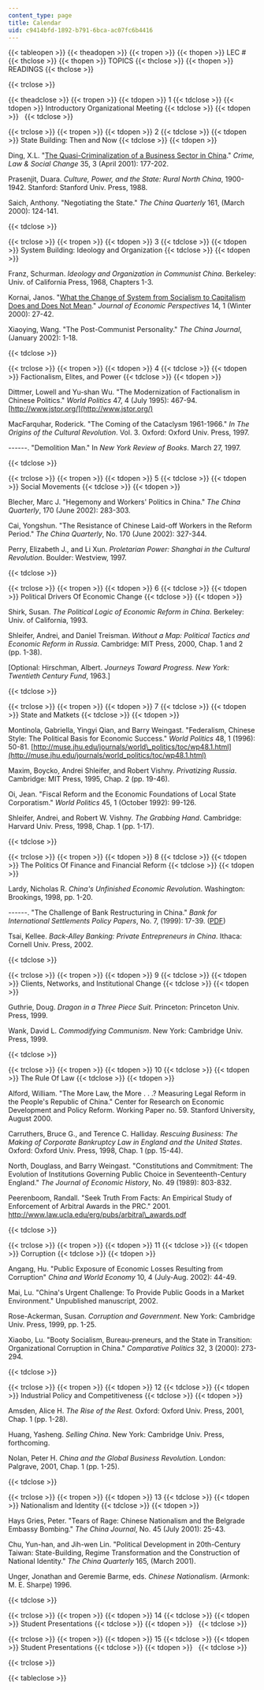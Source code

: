 ```yaml
---
content_type: page
title: Calendar
uid: c9414bfd-1892-b791-6bca-ac07fc6b4416
---
```


{{< tableopen >}}
{{< theadopen >}}
{{< tropen >}}
{{< thopen >}}
LEC #
{{< thclose >}}
{{< thopen >}}
TOPICS
{{< thclose >}}
{{< thopen >}}
READINGS
{{< thclose >}}

{{< trclose >}}

{{< theadclose >}}
{{< tropen >}}
{{< tdopen >}}
1
{{< tdclose >}}
{{< tdopen >}}
Introductory Organizational Meeting
{{< tdclose >}}
{{< tdopen >}}
 
{{< tdclose >}}

{{< trclose >}}
{{< tropen >}}
{{< tdopen >}}
2
{{< tdclose >}}
{{< tdopen >}}
State Building: Then and Now
{{< tdclose >}}
{{< tdopen >}}


Ding, X.L. "[The Quasi-Criminalization of a Business Sector in China](http://link.springer.com/journal/10611)." _Crime, Law & Social Change_ 35, 3 (April 2001): 177-202.

Prasenjit, Duara. _Culture, Power, and the State: Rural North China_, 1900-1942. Stanford: Stanford Univ. Press, 1988.

Saich, Anthony. "Negotiating the State." _The China Quarterly_ 161, (March 2000): 124-141.


{{< tdclose >}}

{{< trclose >}}
{{< tropen >}}
{{< tdopen >}}
3
{{< tdclose >}}
{{< tdopen >}}
System Building: Ideology and Organization
{{< tdclose >}}
{{< tdopen >}}


Franz, Schurman. _Ideology and Organization in Communist China_. Berkeley: Univ. of California Press, 1968, Chapters 1-3.

Kornai, Janos. "[What the Change of System from Socialism to Capitalism Does and Does Not Mean](http://www.jstor.org/pss/2647049)." _Journal of Economic Perspectives_ 14, 1 (Winter 2000): 27-42.

Xiaoying, Wang. "The Post-Communist Personality." _The China Journal_, (January 2002): 1-18.


{{< tdclose >}}

{{< trclose >}}
{{< tropen >}}
{{< tdopen >}}
4
{{< tdclose >}}
{{< tdopen >}}
Factionalism, Elites, and Power
{{< tdclose >}}
{{< tdopen >}}


Dittmer, Lowell and Yu-shan Wu. "The Modernization of Factionalism in Chinese Politics." _World Politics_ 47, 4 (July 1995): 467-94. [http://www.jstor.org/](http://www.jstor.org/)

MacFarquhar, Roderick. "The Coming of the Cataclysm 1961-1966." _In The Origins of the Cultural Revolution_. Vol. 3. Oxford: Oxford Univ. Press, 1997.

\------. "Demolition Man." In _New York Review of Books_. March 27, 1997.


{{< tdclose >}}

{{< trclose >}}
{{< tropen >}}
{{< tdopen >}}
5
{{< tdclose >}}
{{< tdopen >}}
Social Movements
{{< tdclose >}}
{{< tdopen >}}


Blecher, Marc J. "Hegemony and Workers' Politics in China." _The China Quarterly_, 170 (June 2002): 283-303.

Cai, Yongshun. "The Resistance of Chinese Laid-off Workers in the Reform Period." _The China Quarterly_, No. 170 (June 2002): 327-344.

Perry, Elizabeth J., and Li Xun. _Proletarian Power: Shanghai in the Cultural Revolution_. Boulder: Westview, 1997.


{{< tdclose >}}

{{< trclose >}}
{{< tropen >}}
{{< tdopen >}}
6
{{< tdclose >}}
{{< tdopen >}}
Political Drivers Of Economic Change
{{< tdclose >}}
{{< tdopen >}}


Shirk, Susan. _The Political Logic of Economic Reform in China_. Berkeley: Univ. of California, 1993.

Shleifer, Andrei, and Daniel Treisman. _Without a Map: Political Tactics and Economic Reform in Russia_. Cambridge: MIT Press, 2000, Chap. 1 and 2 (pp. 1-38).

\[Optional: Hirschman, Albert. _Journeys Toward Progress. New York: Twentieth Century Fund_, 1963.\]


{{< tdclose >}}

{{< trclose >}}
{{< tropen >}}
{{< tdopen >}}
7
{{< tdclose >}}
{{< tdopen >}}
State and Matkets
{{< tdclose >}}
{{< tdopen >}}


Montinola, Gabriella, Yingyi Qian, and Barry Weingast. "Federalism, Chinese Style: The Political Basis for Economic Success." _World Politics_ 48, 1 (1996): 50-81. [http://muse.jhu.edu/journals/world\_politics/toc/wp48.1.html](http://muse.jhu.edu/journals/world_politics/toc/wp48.1.html)

Maxim, Boycko, Andrei Shleifer, and Robert Vishny. _Privatizing Russia_. Cambridge: MIT Press, 1995, Chap. 2 (pp. 19-46).

Oi, Jean. "Fiscal Reform and the Economic Foundations of Local State Corporatism." _World Politics_ 45, 1 (October 1992): 99-126.

Shleifer, Andrei, and Robert W. Vishny. _The Grabbing Hand_. Cambridge: Harvard Univ. Press, 1998, Chap. 1 (pp. 1-17).


{{< tdclose >}}

{{< trclose >}}
{{< tropen >}}
{{< tdopen >}}
8
{{< tdclose >}}
{{< tdopen >}}
The Politics Of Finance and Financial Reform
{{< tdclose >}}
{{< tdopen >}}


Lardy, Nicholas R. _China's Unfinished Economic Revolution_. Washington: Brookings, 1998, pp. 1-20.

\------. "The Challenge of Bank Restructuring in China." _Bank for International Settlements Policy Papers_, No. 7, (1999): 17-39. ([PDF](http://www.bis.org/publ/plcy07a.pdf))

Tsai, Kellee. _Back-Alley Banking: Private Entrepreneurs in China_. Ithaca: Cornell Univ. Press, 2002.


{{< tdclose >}}

{{< trclose >}}
{{< tropen >}}
{{< tdopen >}}
9
{{< tdclose >}}
{{< tdopen >}}
Clients, Networks, and Institutional Change
{{< tdclose >}}
{{< tdopen >}}


Guthrie, Doug. _Dragon in a Three Piece Suit_. Princeton: Princeton Univ. Press, 1999.

Wank, David L. _Commodifying Communism_. New York: Cambridge Univ. Press, 1999.


{{< tdclose >}}

{{< trclose >}}
{{< tropen >}}
{{< tdopen >}}
10
{{< tdclose >}}
{{< tdopen >}}
The Rule Of Law
{{< tdclose >}}
{{< tdopen >}}


Alford, William. "The More Law, the More . . .? Measuring Legal Reform in the People's Republic of China." Center for Research on Economic Development and Policy Reform. Working Paper no. 59. Stanford University, August 2000.

Carruthers, Bruce G., and Terence C. Halliday. _Rescuing Business: The Making of Corporate Bankruptcy Law in England and the United States_. Oxford: Oxford Univ. Press, 1998, Chap. 1 (pp. 15-44).

North, Douglass, and Barry Weingast. "Constitutions and Commitment: The Evolution of Institutions Governing Public Choice in Seventeenth-Century England." _The Journal of Economic History_, No. 49 (1989): 803-832.

Peerenboom, Randall. "Seek Truth From Facts: An Empirical Study of Enforcement of Arbitral Awards in the PRC." 2001. http://www.law.ucla.edu/erg/pubs/arbitral\_awards.pdf


{{< tdclose >}}

{{< trclose >}}
{{< tropen >}}
{{< tdopen >}}
11
{{< tdclose >}}
{{< tdopen >}}
Corruption
{{< tdclose >}}
{{< tdopen >}}


Angang, Hu. "Public Exposure of Economic Losses Resulting from Corruption" _China and World Economy_ 10, 4 (July-Aug. 2002): 44-49.

Mai, Lu. "China's Urgent Challenge: To Provide Public Goods in a Market Environment." Unpublished manuscript, 2002.

Rose-Ackerman, Susan. _Corruption and Government_. New York: Cambridge Univ. Press, 1999, pp. 1-25.

Xiaobo, Lu. "Booty Socialism, Bureau-preneurs, and the State in Transition: Organizational Corruption in China." _Comparative Politics_ 32, 3 (2000): 273-294.


{{< tdclose >}}

{{< trclose >}}
{{< tropen >}}
{{< tdopen >}}
12
{{< tdclose >}}
{{< tdopen >}}
Industrial Policy and Competitiveness
{{< tdclose >}}
{{< tdopen >}}


Amsden, Alice H. _The Rise of the Rest._ Oxford: Oxford Univ. Press, 2001, Chap. 1 (pp. 1-28).

Huang, Yasheng. _Selling China_. New York: Cambridge Univ. Press, forthcoming.

Nolan, Peter H. _China and the Global Business Revolution_. London: Palgrave, 2001, Chap. 1 (pp. 1-25).


{{< tdclose >}}

{{< trclose >}}
{{< tropen >}}
{{< tdopen >}}
13
{{< tdclose >}}
{{< tdopen >}}
Nationalism and Identity
{{< tdclose >}}
{{< tdopen >}}


Hays Gries, Peter. "Tears of Rage: Chinese Nationalism and the Belgrade Embassy Bombing." _The China Journal_, No. 45 (July 2001): 25-43.

Chu, Yun-han, and Jih-wen Lin. "Political Development in 20th-Century Taiwan: State-Building, Regime Transformation and the Construction of National Identity." _The China Quarterly_ 165, (March 2001).

Unger, Jonathan and Geremie Barme, eds. _Chinese Nationalism_. (Armonk: M. E. Sharpe) 1996.


{{< tdclose >}}

{{< trclose >}}
{{< tropen >}}
{{< tdopen >}}
14
{{< tdclose >}}
{{< tdopen >}}
Student Presentations
{{< tdclose >}}
{{< tdopen >}}
 
{{< tdclose >}}

{{< trclose >}}
{{< tropen >}}
{{< tdopen >}}
15
{{< tdclose >}}
{{< tdopen >}}
Student Presentations
{{< tdclose >}}
{{< tdopen >}}
 
{{< tdclose >}}

{{< trclose >}}

{{< tableclose >}}